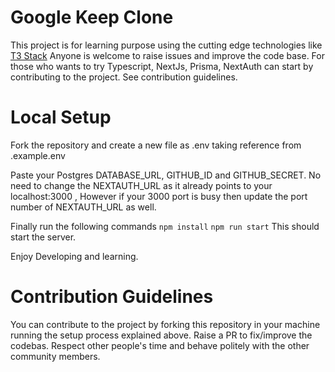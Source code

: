 # Google Keep Clone

This project is for learning purpose using the cutting edge technologies like [T3 Stack](https://create.t3.gg/)
Anyone is welcome to raise issues and improve the code base. For those who wants to try Typescript, NextJs, Prisma, NextAuth can start by contributing to the project. See contribution guidelines.

# Local Setup

Fork the repository and create a new file as .env taking reference from .example.env

Paste your Postgres DATABASE_URL, GITHUB_ID and GITHUB_SECRET.
No need to change the NEXTAUTH_URL as it already points to your localhost:3000 , However if your 3000 port is busy then update the port number of NEXTAUTH_URL as well.

Finally run the following commands
`npm install`
`npm run start`
This should start the server.

Enjoy Developing and learning.

# Contribution Guidelines

You can contribute to the project by forking this repository in your machine running the setup process explained above. Raise a PR to fix/improve the codebas. Respect other people's time and behave politely with the other community members.
